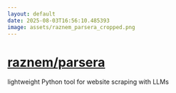 ```yaml
---
layout: default
date: 2025-08-03T16:56:10.485393
image: assets/raznem_parsera_cropped.png
---
```


# [raznem/parsera](https://github.com/raznem/parsera)

lightweight Python tool for website scraping with LLMs
